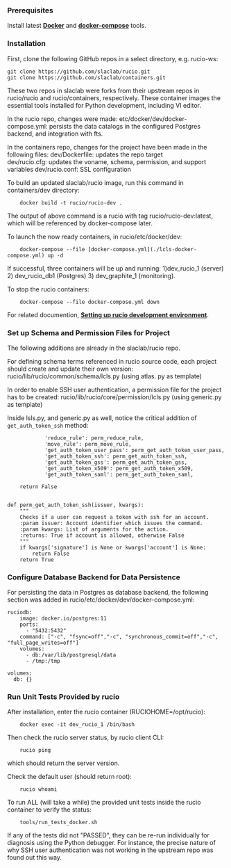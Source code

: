 ### Prerequisites

Install latest [**Docker**](https://docs.docker.com/engine/install/)  and [**docker-compose**](https://docs.docker.com/compose/install/) tools.

### Installation

First, clone the following GitHub repos in a select directory, e.g. rucio-ws:

```
git clone https://github.com/slaclab/rucio.git
git clone https://github.com/slaclab/containers.git
```
These two repos in slaclab were forks from their upstream repos in rucio/rucio and rucio/containers, respectively.
These container images the essential tools installed for Python development, including VI editor.

In the rucio repo, changes were made:
    etc/docker/dev/docker-compose.yml: persists the data catalogs in the configured Postgres backend, 
                                       and integration with fts.

In the containers repo, changes for the project have been made in the following files:
    dev/Dockerfile: updates the repo target  
    dev/rucio.cfg: updates the voname, schema, permission, and support variables 
    dev/rucio.conf: SSL configuration

To build an updated slaclab/rucio image, run this command in containers/dev directory:
```
    docker build -t rucio/rucio-dev .
```
The output of above command is a rucio with tag rucio/rucio-dev:latest, which will be referenced by docker-compose later.

To launch the now ready containers, in rucio/etc/docker/dev:
```
    docker-compose --file [docker-compose.yml](./lcls-docker-compose.yml) up -d
```
If successful, three containers will be up and running: 1)dev_rucio_1 (server) 2) dev_rucio_db1 (Postgres) 3) dev_graphite_1 (monitoring).

To stop the rucio containers:
```
    docker-compose --file docker-compose.yml down
```

For related documention, [**Setting up rucio development environment**](https://github.com/slaclab/containers/blob/master/dev/README.rst).

### Set up Schema and Permission Files for Project

The following additions are already in the slaclab/rucio repo.

For defining schema terms referenced in rucio source code, each project should create and update their own version:
    rucio/lib/rucio/common/schema/lcls.py (using atlas. py as template)

In order to enable SSH user authentication, a permission file for the project has to be created:
        rucio/lib/rucio/core/permission/lcls.py (using generic.py as template)

Inside lsls.py, and generic.py as well, notice the critical addition of `get_auth_token_ssh` method:
```
            'reduce_rule': perm_reduce_rule,
            'move_rule': perm_move_rule,
            'get_auth_token_user_pass': perm_get_auth_token_user_pass,
            'get_auth_token_ssh': perm_get_auth_token_ssh,
            'get_auth_token_gss': perm_get_auth_token_gss,
            'get_auth_token_x509': perm_get_auth_token_x509,
            'get_auth_token_saml': perm_get_auth_token_saml,
    
    return False


def perm_get_auth_token_ssh(issuer, kwargs):
    """
    Checks if a user can request a token with ssh for an account.
    :param issuer: Account identifier which issues the command.
    :param kwargs: List of arguments for the action.
    :returns: True if account is allowed, otherwise False
    """
    if kwargs['signature'] is None or kwargs['account'] is None:
        return False
    return True
```

### Configure Database Backend for Data Persistence

For persisting the data in Postgres as database backend, the following section was added in rucio/etc/docker/dev/docker-compose.yml: 
```
ruciodb:
    image: docker.io/postgres:11
    ports:
      - "5432:5432"
    command: ["-c", "fsync=off","-c", "synchronous_commit=off","-c", "full_page_writes=off"]
    volumes:
      - db:/var/lib/postgresql/data
      - /tmp:/tmp

volumes:
  db: {}
```

### Run Unit Tests Provided by rucio 

After installation, enter the rucio container (RUCIOHOME=/opt/rucio):
```
    docker exec -it dev_rucio_1 /bin/bash
```
Then check the rucio server status, by rucio client CLI:
```
    rucio ping
```
which should return the server version.

Check the default user (should return root):
```
    rucio whoami 
```

To run ALL (will take a while) the provided unit tests inside the rucio container to verify the status:
```
    tools/run_tests_docker.sh
```
If any of the tests did not "PASSED", they can be re-run individually for diagnosis using the Python debugger.
For instance, the precise nature of why SSH user authentication was not working in the upstream repo was found out this way.
